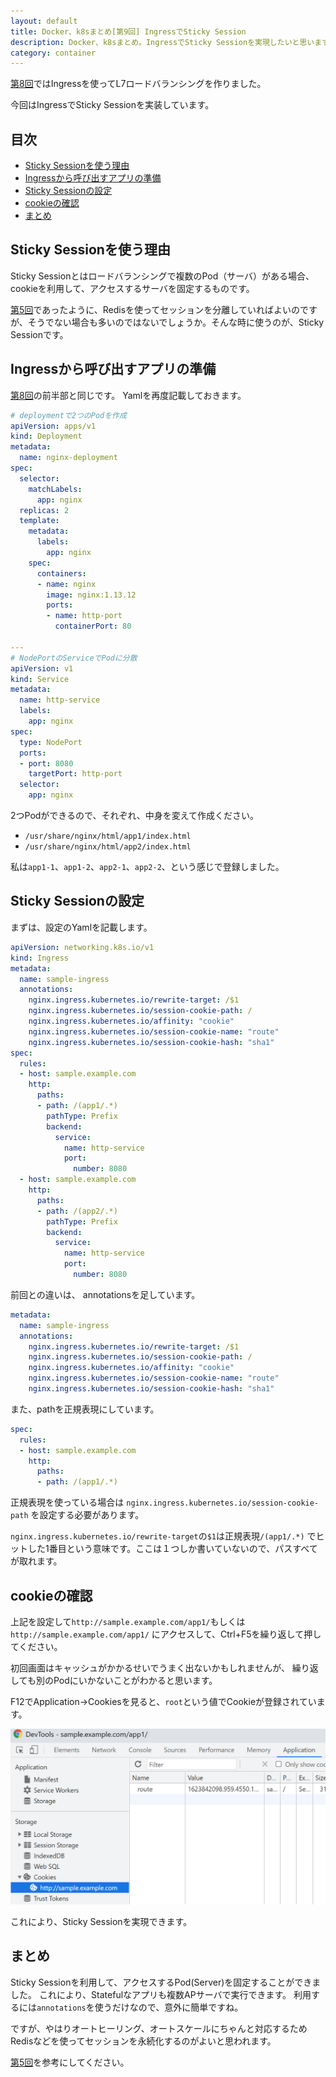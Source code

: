 ```yaml
---
layout: default
title: Docker、k8sまとめ[第9回] IngressでSticky Session
description: Docker、k8sまとめ。IngressでSticky Sessionを実現したいと思います。
category: container
---
```


[第8回](/it/container/containerPart08.html)ではIngressを使ってL7ロードバランシングを作りました。

今回はIngressでSticky Sessionを実装しています。

## 目次

- [Sticky Sessionを使う理由](#anchor1)  
- [Ingressから呼び出すアプリの準備](#anchor2)
- [Sticky Sessionの設定](#anchor3)
- [cookieの確認](#anchor4) 
- [まとめ](#anchor5)

<a id="anchor1"></a>

## Sticky Sessionを使う理由

Sticky Sessionとはロードバランシングで複数のPod（サーバ）がある場合、  
cookieを利用して、アクセスするサーバを固定するものです。

[第5回](/it/container/containerPart05.html)であったように、Redisを使ってセッションを分離していればよいのですが、そうでない場合も多いのではないでしょうか。そんな時に使うのが、Sticky Sessionです。

<a id="anchor2"></a>

## Ingressから呼び出すアプリの準備

[第8回](/it/container/containerPart08.html)の前半部と同じです。
Yamlを再度記載しておきます。

```Yaml
# deploymentで2つのPodを作成
apiVersion: apps/v1
kind: Deployment
metadata:
  name: nginx-deployment
spec:
  selector:
    matchLabels:
      app: nginx
  replicas: 2
  template:
    metadata:
      labels:
        app: nginx
    spec:
      containers:
      - name: nginx
        image: nginx:1.13.12
        ports:
        - name: http-port
          containerPort: 80

---
# NodePortのServiceでPodに分散
apiVersion: v1
kind: Service
metadata:
  name: http-service
  labels:
    app: nginx
spec:
  type: NodePort
  ports:
  - port: 8080
    targetPort: http-port
  selector:
    app: nginx
```

2つPodができるので、それぞれ、中身を変えて作成ください。
- `/usr/share/nginx/html/app1/index.html`
- `/usr/share/nginx/html/app2/index.html`

私は`app1-1`、`app1-2`、`app2-1`、`app2-2`、という感じで登録しました。


<a id="anchor3"></a>

## Sticky Sessionの設定

まずは、設定のYamlを記載します。

```Yaml
apiVersion: networking.k8s.io/v1
kind: Ingress
metadata:
  name: sample-ingress
  annotations:
    nginx.ingress.kubernetes.io/rewrite-target: /$1
    nginx.ingress.kubernetes.io/session-cookie-path: /
    nginx.ingress.kubernetes.io/affinity: "cookie"
    nginx.ingress.kubernetes.io/session-cookie-name: "route"
    nginx.ingress.kubernetes.io/session-cookie-hash: "sha1"
spec:
  rules:
  - host: sample.example.com
    http:
      paths:
      - path: /(app1/.*)
        pathType: Prefix
        backend:
          service:
            name: http-service
            port:
              number: 8080
  - host: sample.example.com
    http:
      paths:
      - path: /(app2/.*)
        pathType: Prefix
        backend:
          service:
            name: http-service
            port:
              number: 8080
```

前回との違いは、
annotationsを足しています。
```Yaml
metadata:
  name: sample-ingress
  annotations:
    nginx.ingress.kubernetes.io/rewrite-target: /$1
    nginx.ingress.kubernetes.io/session-cookie-path: /
    nginx.ingress.kubernetes.io/affinity: "cookie"
    nginx.ingress.kubernetes.io/session-cookie-name: "route"
    nginx.ingress.kubernetes.io/session-cookie-hash: "sha1"
```

また、pathを正規表現にしています。
```Yaml
spec:
  rules:
  - host: sample.example.com
    http:
      paths:
      - path: /(app1/.*)
```

正規表現を使っている場合は
`nginx.ingress.kubernetes.io/session-cookie-path`
を設定する必要があります。

`nginx.ingress.kubernetes.io/rewrite-target`の`$1`は正規表現`/(app1/.*)`
でヒットした1番目という意味です。ここは１つしか書いていないので、パスすべてが取れます。

<a id="anchor4"></a>

## cookieの確認

上記を設定して`http://sample.example.com/app1/`もしくは`http://sample.example.com/app1/`
にアクセスして、Ctrl+F5を繰り返して押してください。

初回画面はキャッシュがかかるせいでうまく出ないかもしれませんが、
繰り返しても別のPodにいかないことがわかると思います。

F12でApplication→Cookiesを見ると、`root`という値でCookieが登録されています。

![Cookie確認](/images/it/container/confirmCookie.png)

これにより、Sticky Sessionを実現できます。

<a id="anchor5"></a>

## まとめ

Sticky Sessionを利用して、アクセスするPod(Server)を固定することができました。
これにより、Statefulなアプリも複数APサーバで実行できます。
利用するには`annotations`を使うだけなので、意外に簡単ですね。

ですが、やはりオートヒーリング、オートスケールにちゃんと対応するため
Redisなどを使ってセッションを永続化するのがよいと思われます。

[第5回](/it/container/containerPart05.html)を参考にしてください。